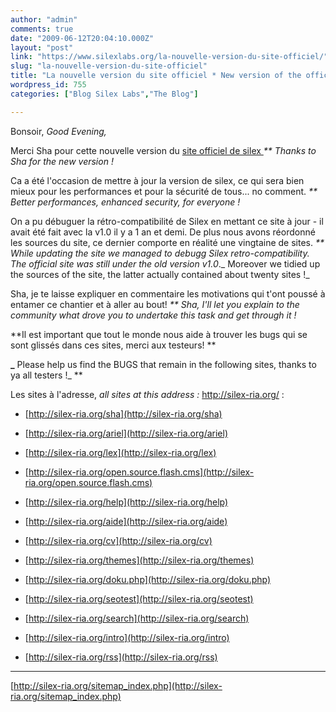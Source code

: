 ```yaml
---
author: "admin"
comments: true
date: "2009-06-12T20:04:10.000Z"
layout: "post"
link: "https://www.silexlabs.org/la-nouvelle-version-du-site-officiel/"
slug: "la-nouvelle-version-du-site-officiel"
title: "La nouvelle version du site officiel * New version of the official site"
wordpress_id: 755
categories: ["Blog Silex Labs","The Blog"]

---
```

Bonsoir, _Good Evening,_

Merci Sha pour cette nouvelle version du [site officiel de silex ](http://silex-ria.org)_** Thanks to Sha for the new version !_[
](http://silex-ria.org)

Ca a été l'occasion de mettre à jour la version de silex, ce qui sera bien mieux pour les performances et pour la sécurité de tous... no comment. _** Better performances, enhanced security, for everyone !_

On a pu débuguer la rétro-compatibilité de Silex en mettant ce site à jour - il avait été fait avec la v1.0 il y a 1 an et demi. De plus nous avons réordonné les sources du site, ce dernier comporte en réalité une vingtaine de sites. _** While updating the site we managed to debugg Silex retro-compatibility. The official site was still under the old version v1.0_._ Moreover we tidied up the sources of the site, the latter actually contained about twenty sites !_

Sha, je te laisse expliquer en commentaire les motivations qui t'ont poussé à entamer ce chantier et à aller au bout! _** Sha, I'll let you explain to the community what drove you to undertake this task and get through it !_

**Il est important que tout le monde nous aide à trouver les bugs qui se sont glissés dans ces sites, merci aux testeurs! **

**_** Please help us find the BUGS that remain in the following sites, thanks to ya all testers !_
**

Les sites à l'adresse, _all sites at this address :_ http://silex-ria.org/ :




  * [http://silex-ria.org/sha](http://silex-ria.org/sha)


  * [http://silex-ria.org/ariel](http://silex-ria.org/ariel)


  * [http://silex-ria.org/lex](http://silex-ria.org/lex)


  * [http://silex-ria.org/open.source.flash.cms](http://silex-ria.org/open.source.flash.cms)


  * [http://silex-ria.org/help](http://silex-ria.org/help)


  * [http://silex-ria.org/aide](http://silex-ria.org/aide)


  * [](http://silex-ria.org/aide)[http://silex-ria.org/cv](http://silex-ria.org/cv)


  * [http://silex-ria.org/themes](http://silex-ria.org/themes)


  * [http://silex-ria.org/doku.php](http://silex-ria.org/doku.php)


  * [http://silex-ria.org/seotest](http://silex-ria.org/seotest)


  * [http://silex-ria.org/search](http://silex-ria.org/search)


  * [http://silex-ria.org/intro](http://silex-ria.org/intro)


  * [http://silex-ria.org/rss](http://silex-ria.org/rss)


---

[http://silex-ria.org/sitemap_index.php](http://silex-ria.org/sitemap_index.php)

